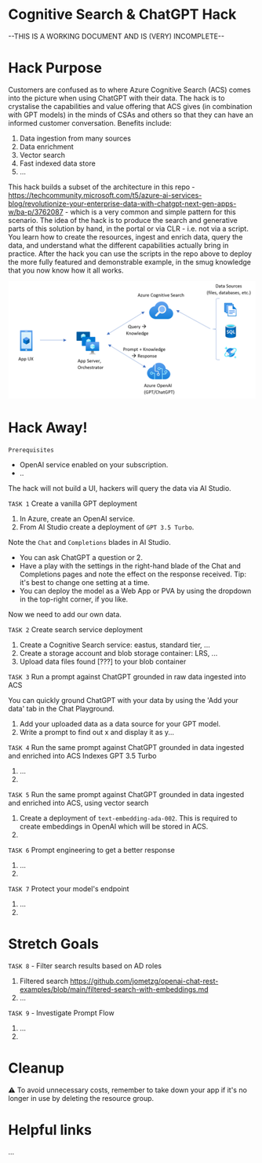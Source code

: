 # Cognitive Search & ChatGPT Hack

--THIS IS A WORKING DOCUMENT AND IS (VERY) INCOMPLETE--

# Hack Purpose
Customers are confused as to where Azure Cognitive Search (ACS) comes into the picture when using ChatGPT with their data. The hack is to crystalise the capabilities and value offering that ACS gives (in combination with GPT models) in the minds of CSAs and others so that they can have an informed customer conversation. Benefits include:
1. Data ingestion from many sources
2. Data enrichment
3. Vector search
4. Fast indexed data store
5. ...

This hack builds a subset of the architecture in this repo - https://techcommunity.microsoft.com/t5/azure-ai-services-blog/revolutionize-your-enterprise-data-with-chatgpt-next-gen-apps-w/ba-p/3762087 - which is a very common and simple pattern for this scenario. 
The idea of the hack is to produce the search and generative parts of this solution by hand, in the portal or via CLR - i.e. not via a script. You learn how to create the resources, ingest and enrich data, query the data, and understand what the different capabilities actually bring in practice. After the hack you can use the scripts in the repo above to deploy the more fully featured and demonstrable example, in the smug knowledge that you now know how it all works.

![Imgur](https://github.com/ianlcurtis1/cog-search-and-chatgpt-hack/blob/main/Architecture.png)

# Hack Away!
`Prerequisites`
- OpenAI service enabled on your subscription.
- ..

The hack will not build a UI, hackers will query the data via AI Studio.

`TASK 1` Create a vanilla GPT deployment
1. In Azure, create an OpenAI service.
2. From AI Studio create a deployment of `GPT 3.5 Turbo`.

Note the `Chat` and `Completions` blades in AI Studio. 
- You can ask ChatGPT a question or 2.
- Have a play with the settings in the right-hand blade of the Chat and Completions pages and note the effect on the response received. Tip: it's best to change one setting at a time.
- You can deploy the model as a Web App or PVA by using the dropdown in the top-right corner, if you like.

Now we need to add our own data.

`TASK 2` Create search service deployment
1. Create a Cognitive Search service: eastus, standard tier, ...
2. Create a storage account and blob storage container: LRS, ...
3. Upload data files found [???] to your blob container

`TASK 3` Run a prompt against ChatGPT grounded in raw data ingested into ACS

You can quickly ground ChatGPT with your data by using the 'Add your data' tab in the Chat Playground. 
1. Add your uploaded data as a data source for your GPT model.
2. Write a prompt to find out x and display it as y...

`TASK 4` Run the same prompt against ChatGPT grounded in data ingested and enriched into ACS
Indexes
GPT 3.5 Turbo
1. ...
2. 

`TASK 5` Run the same prompt against ChatGPT grounded in data ingested and enriched into ACS, using vector search
1. Create a deployment of `text-embedding-ada-002`. This is required to create embeddings in OpenAI which will be stored in ACS.
2. 

`TASK 6` Prompt engineering to get a better response
1. ...
2. 

`TASK 7` Protect your model's endpoint
1. ...
2. 

# Stretch Goals
`TASK 8` - Filter search results based on AD roles
1. Filtered search https://github.com/jometzg/openai-chat-rest-examples/blob/main/filtered-search-with-embeddings.md
2. ...

`TASK 9` - Investigate Prompt Flow
1. ...
2. 

# Cleanup
⚠️ To avoid unnecessary costs, remember to take down your app if it's no longer in use by deleting the resource group.

# Helpful links
...
